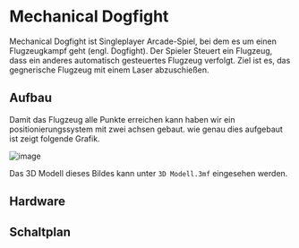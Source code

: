# Mechanical Dogfight
Mechanical Dogfight ist Singleplayer Arcade-Spiel, bei dem es um einen Flugzeugkampf geht (engl. Dogfight). Der Spieler Steuert ein Flugzeug, dass ein anderes automatisch gesteuertes Flugzeug verfolgt. Ziel ist es, das gegnerische Flugzeug mit einem Laser abzuschießen.

## Aufbau
Damit das Flugzeug alle Punkte erreichen kann haben wir ein positionierungssystem mit zwei achsen gebaut. wie genau dies aufgebaut ist zeigt folgende Grafik.

![image](https://user-images.githubusercontent.com/88386307/144761706-21d4a451-e115-492c-89b5-d6fb040c856c.png)

Das 3D Modell dieses Bildes kann unter <code>3D Modell.3mf</code> eingesehen werden.
## Hardware
## Schaltplan
